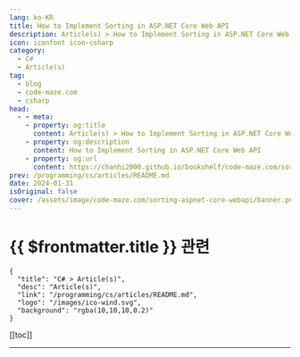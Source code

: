 ```yaml
---
lang: ko-KR
title: How to Implement Sorting in ASP.NET Core Web API
description: Article(s) > How to Implement Sorting in ASP.NET Core Web API
icon: iconfont icon-csharp
category: 
  - C#
  - Article(s)
tag: 
  - blog
  - code-maze.com
  - csharp
head:  
  - - meta:
    - property: og:title
      content: Article(s) > How to Implement Sorting in ASP.NET Core Web API
    - property: og:description
      content: How to Implement Sorting in ASP.NET Core Web API
    - property: og:url
      content: https://chanhi2000.github.io/bookshelf/code-maze.com/sorting-aspnet-core-webapi.html
prev: /programming/cs/articles/README.md
date: 2024-01-31
isOriginal: false
cover: /assets/image/code-maze.com/sorting-aspnet-core-webapi/banner.png
---
```


# {{ $frontmatter.title }} 관련

```component VPCard
{
  "title": "C# > Article(s)",
  "desc": "Article(s)",
  "link": "/programming/cs/articles/README.md",
  "logo": "/images/ico-wind.svg",
  "background": "rgba(10,10,10,0.2)"
}
```

[[toc]]

---

<SiteInfo
  name="How to Implement Sorting in ASP.NET Core Web API"
  desc="In this article, we're going to talk about sorting in ASP.NET Core Web API. Sorting is a commonly used mechanism, that every API should implement."
  url="https://code-maze.com/sorting-aspnet-core-webapi/"
  logo="/assets/image/code-maze.com/favicon.png"
  preview="/assets/image/code-maze.com/sorting-aspnet-core-webapi/banner.png"/>

<!-- TODO: 작성 -->
